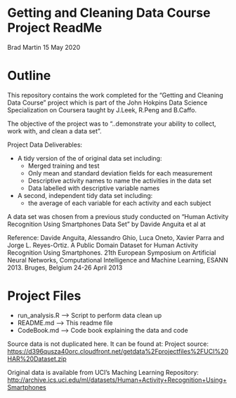 Getting and Cleaning Data Course Project ReadMe
================
Brad Martin
15 May 2020

# Outline

This repository contains the work completed for the “Getting and
Cleaning Data Course” project which is part of the John Hokpins Data
Science Specialization on Coursera taught by J.Leek, R.Peng and B.Caffo.

The objective of the project was to “..demonstrate your ability to
collect, work with, and clean a data set”.

Project Data Deliverables:

  - A tidy version of the of original data set including:
      - Merged training and test  
      - Only mean and standard deviation fields for each measurement  
      - Descriptive activity names to name the activities in the data
        set  
      - Data labelled with descriptive variable names  
  - A second, independent tidy data set including:
      - the average of each variable for each activity and each subject

A data set was chosen from a previous study conducted on “Human Activity
Recognition Using Smartphones Data Set” by Davide Anguita et al at

Reference: Davide Anguita, Alessandro Ghio, Luca Oneto, Xavier Parra and
Jorge L. Reyes-Ortiz. A Public Domain Dataset for Human Activity
Recognition Using Smartphones. 21th European Symposium on Artificial
Neural Networks, Computational Intelligence and Machine Learning, ESANN
2013. Bruges, Belgium 24-26 April 2013

# Project Files

  - run\_analysis.R –\> Script to perform data clean up
  - README.md –\> This readme file  
  - CodeBook.md –\> Code book explaining the data and code

Source data is not duplicated here. It can be found at: Project
source:  
<https://d396qusza40orc.cloudfront.net/getdata%2Fprojectfiles%2FUCI%20HAR%20Dataset.zip>

Original data is available from UCI’s Maching Learning Repository:  
<http://archive.ics.uci.edu/ml/datasets/Human+Activity+Recognition+Using+Smartphones>
